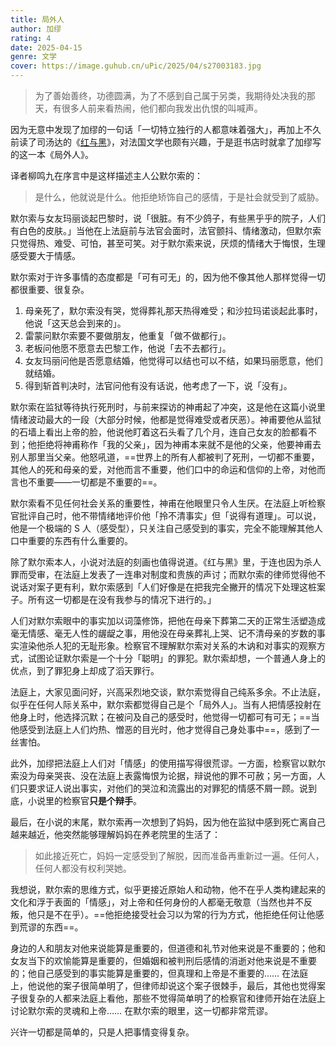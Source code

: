 ```yaml
---
title: 局外人
author: 加缪
rating: 4
date: 2025-04-15
genre: 文学
cover: https://image.guhub.cn/uPic/2025/04/s27003183.jpg
---
```


> 为了善始善终，功德圆满，为了不感到自己属于另类，我期待处决我的那天，有很多人前来看热闹，他们都向我发出仇恨的叫喊声。

因为无意中发现了加缪的一句话「一切特立独行的人都意味着强大」，再加上不久前读了司汤达的《[红与黑](/library/红与黑/)》，对法国文学也颇有兴趣，于是逛书店时就拿了加缪写的这一本《局外人》。

译者柳鸣九在序言中是这样描述主人公默尔索的：

> 是什么，他就说是什么。他拒绝矫饰自己的感情，于是社会就受到了威胁。

默尔索与女友玛丽谈起巴黎时，说「很脏。有不少鸽子，有些黑乎乎的院子，人们有白色的皮肤。」当他在上法庭前与法官会面时，法官颤抖、情绪激动，但默尔索只觉得热、难受、可怕，甚至可笑。对于默尔索来说，厌烦的情绪大于悔恨，生理感受要大于情感。

默尔索对于许多事情的态度都是「可有可无」的，因为他不像其他人那样觉得一切都很重要、很复杂。

1. 母亲死了，默尔索没有哭，觉得葬礼那天热得难受；和沙拉玛诺谈起此事时，他说「这天总会到来的」。
2. 雷蒙问默尔索要不要做朋友，他重复「做不做都行」。
3. 老板问他愿不愿意去巴黎工作，他说「去不去都行」。
4. 女友玛丽问他是否愿意结婚，他觉得可以结也可以不结，如果玛丽愿意，他们就结婚。
5. 得到斩首判决时，法官问他有没有话说，他考虑了一下，说「没有」。

默尔索在监狱等待执行死刑时，与前来探访的神甫起了冲突，这是他在这篇小说里情绪波动最大的一段（大部分时候，他都是觉得难受或者厌恶）。神甫要他从监狱的石墙上看出上帝的脸，他说他盯着这石头看了几个月，连自己女友的脸都看不到；他拒绝将神甫称作「我的父亲」，因为神甫本来就不是他的父亲，他要神甫去别人那里当父亲。他怒吼道，==世界上的所有人都被判了死刑，一切都不重要，其他人的死和母亲的爱，对他而言不重要，他们口中的命运和信仰的上帝，对他而言也不重要——一切都是不重要的==。

默尔索看不见任何社会关系的重要性，神甫在他眼里只令人生厌。在法庭上听检察官批评自己时，他不带情绪地评价他「拎不清事实」但「说得有道理」。可以说，他是一个极端的 S 人（感受型），只关注自己感受到的事实，完全不能理解其他人口中重要的东西有什么重要的。

除了默尔索本人，小说对法庭的刻画也值得说道。《红与黑》里，于连也因为杀人罪而受审，在法庭上发表了一连串对制度和贵族的声讨；而默尔索的律师觉得他不说话对案子更有利，默尔索感到「人们好像是在把我完全撇开的情况下处理这桩案子。所有这一切都是在没有我参与的情况下进行的。」

人们对默尔索眼中的事实加以词藻修饰，把他在母亲下葬第二天的正常生活塑造成毫无情感、毫无人性的龌龊之事，用他没在母亲葬礼上哭、记不清母亲的岁数的事实渲染他杀人犯的无耻形象。检察官不理解默尔索对关系的木讷和对事实的观察方式，试图论证默尔索是一个十分「聪明」的罪犯。默尔索却想，一个普通人身上的优点，到了罪犯身上却成了滔天罪行。

法庭上，大家见面问好，兴高采烈地交谈，默尔索觉得自己纯系多余。不止法庭，似乎在任何人际关系中，默尔索都觉得自己是个「局外人」。当有人把情感投射在他身上时，他选择沉默；在被问及自己的感受时，他觉得一切都可有可无；==当他感受到法庭上人们灼热、憎恶的目光时，他才觉得自己身处事中==，感到了一丝害怕。

此外，加缪把法庭上人们对「情感」的使用描写得很荒谬。一方面，检察官以默尔索没为母亲哭丧、没在法庭上表露悔恨为论据，辩说他的罪不可赦；另一方面，人们只要求证人说出事实，对他们的哭泣和流露出的对罪犯的情感不屑一顾。说到底，小说里的检察官**只是个辩手**。

最后，在小说的末尾，默尔索再一次想到了妈妈，因为他在监狱中感到死亡离自己越来越近，他突然能够理解妈妈在养老院里的生活了：

> 如此接近死亡，妈妈一定感受到了解脱，因而准备再重新过一遍。任何人，任何人都没有权利哭她。

我想说，默尔索的思维方式，似乎更接近原始人和动物，他不在乎人类构建起来的文化和浮于表面的「情感」，对上帝和任何身份的人都毫无敬意（当然也并不反叛，他只是不在乎）。==他拒绝接受社会习以为常的行为方式，他拒绝任何让他感到荒谬的东西==。

身边的人和朋友对他来说能算是重要的，但道德和礼节对他来说是不重要的；他和女友当下的欢愉能算是重要的，但婚姻和被判刑后感情的消逝对他来说是不重要的；他自己感受到的事实能算是重要的，但真理和上帝是不重要的…… 在法庭上，他说他的案子很简单明了，但律师却说这个案子很棘手，最后，其他也觉得案子很复杂的人都来法庭上看他，那些不觉得简单明了的检察官和律师开始在法庭上讨论默尔索的灵魂和上帝…… 在默尔索的眼里，这一切都非常荒谬。

兴许一切都是简单的，只是人把事情变得复杂。